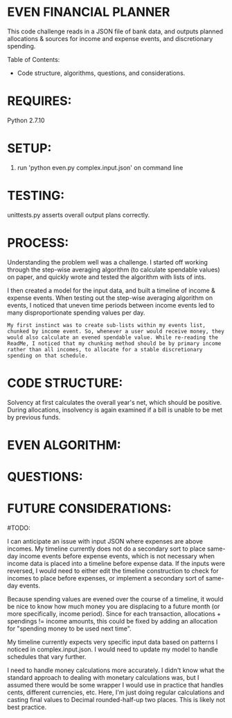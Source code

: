 
EVEN FINANCIAL PLANNER
======================

This code challenge reads in a JSON file of bank data, and outputs planned allocations & sources for income and expense events, and discretionary spending. 

Table of Contents:
- Code structure, algorithms, questions, and considerations.

REQUIRES:
========

Python 2.7.10

SETUP:
=====

1. run 'python even.py complex.input.json' on command line


TESTING:
=======

unittests.py asserts overall output plans correctly. 

PROCESS:
========

Understanding the problem well was a challenge. I started off working through the step-wise averaging algorithm (to calculate spendable values) on paper, and quickly wrote and tested the algorithm with lists of ints. 

I then created a model for the input data, and built a timeline of income & expense events. When testing out the step-wise averaging algorithm on events, I noticed that uneven time periods between income events led to many disproportionate spending values per day.

	My first instinct was to create sub-lists within my events list, chunked by income event. So, whenever a user would receive money, they would also calculate an evened spendable value. While re-reading the ReadMe, I noticed that my chunking method should be by primary income rather than all incomes, to allocate for a stable discretionary spending on that schedule. 



CODE STRUCTURE:
==============


Solvency at first calculates the overall year's net, which should be positive. 
During allocations, insolvency is again examined if a bill is unable to be met by previous funds. 


EVEN ALGORITHM:
==============

QUESTIONS:
==========

FUTURE CONSIDERATIONS:
======================


#TODO: 

I can anticipate an issue with input JSON where expenses are above incomes. My timeline currently does not do a secondary sort to place same-day income events before expense events, which is not necessary when income data is placed into a timeline before expense data. If the inputs were reversed, I would need to either edit the timeline construction to check for incomes to place before expenses, or implement a secondary sort of same-day events.


Because spending values are evened over the course of a timeline, it would be nice to know how much money you are displacing to a future month (or more specifically, income period). Since for each transaction, allocations + spendings != income amounts, this could be fixed by adding an allocation for "spending money to be used next time". 


My timeline currently expects very specific input data based on patterns I noticed in complex.input.json. I would need to update my model to handle schedules that vary further. 


I need to handle money calculations more accurately. I didn't know what the standard approach to dealing with monetary calculations was, but I assumed there would be some wrapper I would use in practice that handles cents, different currencies, etc. Here, I'm just doing regular calculations and casting final values to Decimal rounded-half-up two places. This is likely not best practice.













